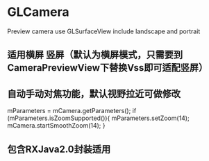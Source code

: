 # GLCamera
Preview camera use GLSurfaceView  include landscape and portrait 
## 适用横屏 竖屏（默认为横屏模式，只需要到CameraPreviewView下替换Vss即可适配竖屏）
## 自动手动对焦功能，默认视野拉近可做修改
 mParameters = mCamera.getParameters();
  if (mParameters.isZoomSupported()){
      mParameters.setZoom(14);
      mCamera.startSmoothZoom(14);
  }
## 包含RXJava2.0封装适用
